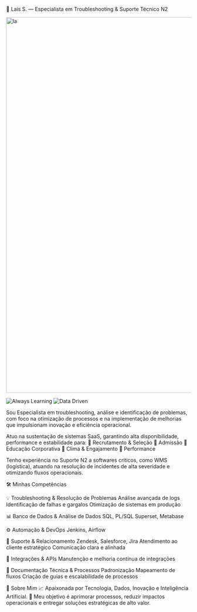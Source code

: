 💙 Laís S. — Especialista em Troubleshooting & Suporte Técnico N2

<img width="1536" height="1024" alt="la" src="https://github.com/user-attachments/assets/a38cfb96-0d30-4232-9478-aecb9fbccdf1" />

<img src="https://img.shields.io/badge/🚀%20Always%20Learning-Tech-blue" alt="Always Learning"> <img src="https://img.shields.io/badge/💻%20Data%20Driven-Success-brightgreen" alt="Data Driven">

Sou Especialista em troubleshooting, análise e identificação de problemas, com foco na otimização de processos e na implementação de melhorias que impulsionam inovação e eficiência operacional.

Atuo na sustentação de sistemas SaaS, garantindo alta disponibilidade, performance e estabilidade para:
📌 Recrutamento & Seleção
📌 Admissão
📌 Educação Corporativa
📌 Clima & Engajamento
📌 Performance

Tenho experiência no Suporte N2 a softwares críticos, como WMS (logística), atuando na resolução de incidentes de alta severidade e otimizando fluxos operacionais.

🛠 Minhas Competências

💡 Troubleshooting & Resolução de Problemas
Análise avançada de logs
Identificação de falhas e gargalos
Otimização de sistemas em produção

📊 Banco de Dados & Análise de Dados
SQL, PL/SQL
Superset, Metabase

⚙️ Automação & DevOps
Jenkins, Airflow

🤝 Suporte & Relacionamento
Zendesk, Salesforce, Jira
Atendimento ao cliente estratégico
Comunicação clara e alinhada

🔌 Integrações & APIs
Manutenção e melhoria contínua de integrações

📄 Documentação Técnica & Processos
Padronização
Mapeamento de fluxos
Criação de guias e escalabilidade de processos

🌟 Sobre Mim
📈 Apaixonada por Tecnologia, Dados, Inovação e Inteligência Artificial.
🎯 Meu objetivo é aprimorar processos, reduzir impactos operacionais e entregar soluções estratégicas de alto valor.

